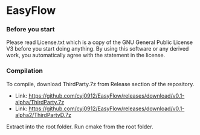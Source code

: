 # EasyFlow

### Before you start

Please read License.txt which is a copy of the GNU General Public License V3 before you start doing anything. By using this software or any derived work, you automatically agree with the statement in the license.

### Compilation

To compile, download ThirdParty.7z from Release section of the repository.

 * Link: https://github.com/cyj0912/EasyFlow/releases/download/v0.1-alpha/ThirdParty.7z
 * Link: https://github.com/cyj0912/EasyFlow/releases/download/v0.1-alpha2/ThirdPartyD.7z

Extract into the root folder. Run cmake from the root folder.
